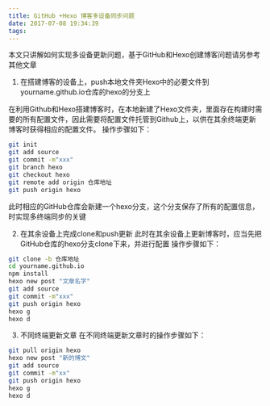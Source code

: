 ```yaml
---
title: GitHub +Hexo 博客多设备同步问题
date: 2017-07-08 19:34:39
tags:
---
```

本文只讲解如何实现多设备更新问题，基于GitHub和Hexo创建博客问题请另参考其他文章

1. 在搭建博客的设备上，push本地文件夹Hexo中的必要文件到yourname.github.io仓库的hexo的分支上

在利用Github和Hexo搭建博客时，在本地新建了Hexo文件夹，里面存在构建时需要的所有配置文件，因此需要将配置文件托管到Github上，以供在其余终端更新博客时获得相应的配置文件。
操作步骤如下：
``` bash
git init
git add source
git commit -m"xxx"
git branch hexo
git checkout hexo
git remote add origin 仓库地址
git push origin hexo
```
此时相应的GitHub仓库会新建一个hexo分支，这个分支保存了所有的配置信息，时实现多终端同步的关键

2. 在其余设备上完成clone和push更新
此时在其余设备上更新博客时，应当先把GitHub仓库的hexo分支clone下来，并进行配置
操作步骤如下：
``` bash
git clone -b 仓库地址
cd yourname.github.io
npm install
hexo new post "文章名字"
git add source
git commit -m"xxx"
git push origin hexo
hexo g
hexo d
```
3. 不同终端更新文章
在不同终端更新文章时的操作步骤如下：
``` bash
git pull origin hexo
hexo new post "新的博文"
git add source
git commit -m"xx"
git push origin hexo
hexo g
hexo d
```